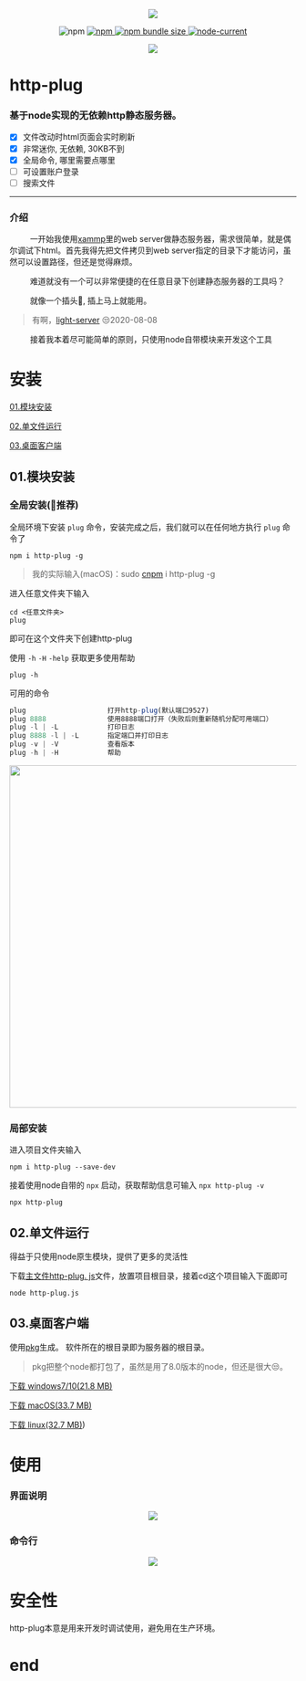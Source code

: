 <p align="center">
<img src="https://cdn.jsdelivr.net/gh/renzhezhilu/http-plug/psd/logo/logo.svg">
</p>

<p align="center">
<img alt="npm" src="https://img.shields.io/npm/v/http-plug?color=eeb930&logo=npm&style=flat-square">
<a href="https://www.npmjs.com/package/http-plug">
<img alt="npm" src="https://cdn.jsdelivr.net/gh/renzhezhilu/http-plug/psd/tab/size.svg">
<img alt="npm bundle size" src="https://cdn.jsdelivr.net/gh/renzhezhilu/http-plug/psd/tab/ver.svg">

</a>

<a href="#03.桌面客户端">

<img alt="node-current" src="https://cdn.jsdelivr.net/gh/renzhezhilu/http-plug/psd/tab/platform.svg">
</a>
</p>


<p align="center">
<img src="https://cdn.jsdelivr.net/gh/renzhezhilu/http-plug/psd/http-plug-newui.png">
</p>



<h1>http-plug</h1>

<h3 >基于node实现的无依赖http静态服务器。</h3>

- [x] 文件改动时html页面会实时刷新
- [x] 非常迷你, 无依赖, 30KB不到
- [x] 全局命令, 哪里需要点哪里
- [ ] 可设置账户登录
- [ ] 搜索文件

---
### 介绍

&emsp; &emsp; 一开始我使用[xammp](https://www.apachefriends.org/)里的web server做静态服务器，需求很简单，就是偶尔调试下html。首先我得先把文件拷贝到web server指定的目录下才能访问，虽然可以设置路径，但还是觉得麻烦。

        

&emsp; &emsp; 难道就没有一个可以非常便捷的在任意目录下创建静态服务器的工具吗？

&emsp; &emsp; 就像一个插头🔌, 插上马上就能用。
> 有啊，[light-server](https://www.npmjs.com/package/light-server) 😒2020-08-08

&emsp; &emsp; 接着我本着尽可能简单的原则，只使用node自带模块来开发这个工具


 

# 安装

[01.模块安装](#01.模块安装)

[02.单文件运行](#02.单文件运行)

[03.桌面客户端](#03.桌面客户端)

## 01.模块安装

### 全局安装(🚀推荐)

全局环境下安装 `plug` 命令，安装完成之后，我们就可以在任何地方执行 `plug` 命令了
``` 
npm i http-plug -g
```

> 我的实际输入(macOS)：sudo [cnpm](https://developer.aliyun.com/mirror/NPM?from=tnpm) i http-plug -g

进入任意文件夹下输入

``` 
cd <任意文件夹>
plug
```

即可在这个文件夹下创建http-plug

使用 `-h`  `-H`  `-help` 获取更多使用帮助

```shell
plug -h
```

可用的命令 
```javascript
plug                    打开http-plug(默认端口9527)
plug 8888               使用8888端口打开（失败后则重新随机分配可用端口）
plug -l | -L            打印日志 
plug 8888 -l | -L       指定端口并打印日志 
plug -v | -V            查看版本
plug -h | -H            帮助
```

<img width="600" src="https://cdn.jsdelivr.net/gh/renzhezhilu/http-plug/psd/http-plug-demo.gif">


### 局部安装

进入项目文件夹输入

``` 
npm i http-plug --save-dev
```

接着使用node自带的 `npx` 启动，获取帮助信息可输入 `npx http-plug -v` 

``` 
npx http-plug
```

## 02.单文件运行

得益于只使用node原生模块，提供了更多的灵活性

下载[主文件http-plug. js](https://cdn.jsdelivr.net/gh/renzhezhilu/http-plug/http-plug.js)文件，放置项目根目录，接着cd这个项目输入下面即可

``` 
node http-plug.js
```

## 03.桌面客户端
使用[pkg](https://github.com/vercel/pkg)生成。
软件所在的根目录即为服务器的根目录。

> pkg把整个node都打包了，虽然是用了8.0版本的node，但还是很大😒。

[下载 windows7/10(21.8 MB)](https://github.com/renzhezhilu/http-plug/releases/download/0.2.9/http-plug-win.exe)

[下载 macOS(33.7 MB)](https://github.com/renzhezhilu/http-plug/releases/download/0.2.9/http-plug-macos)

[下载 linux(32.7 MB)](https://github.com/renzhezhilu/http-plug/releases/download/0.2.9/http-plug-linux))

<!-- # 文件说明
```
|_ doc/         文档记录
|_ html/        html模版
|_ npm/         npm模块
|_ pkg/         桌面客户端
|_ psd/         相关设计
|_ test/        乱七八糟的测试
|_ .gitignore   
|_ http-plug.js 主文件
|_ readme.md

``` -->

# 使用
### 界面说明
<p align="center">
<img src="https://cdn.jsdelivr.net/gh/renzhezhilu/http-plug/psd/http-plug-UI-what.png">
</p>

### 命令行

<p align="center">
<img src="https://cdn.jsdelivr.net/gh/renzhezhilu/http-plug/psd/shell.png">
</p>

# 安全性
http-plug本意是用来开发时调试使用，避免用在生产环境。

# end
